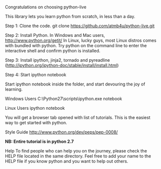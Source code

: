 Congratulations on choosing python-live

This library lets you learn python from scratch, in less than a day.

Step 1: Clone the code.
git clone https://github.com/atmb4u/python-live.git 

Step 2: Install Python.
In Windows and Mac users, http://www.python.org/getit/
In Linux, lucky guys, most Linux distros comes with bundled with python.
Try python on the command line to enter the interactive shell and 
confirm python is installed.

Step 3: Install ipython, jinja2, tornado and pyreadline
(http://ipython.org/ipython-doc/stable/install/install.html)

Step 4: Start ipython notebook

Start ipython notebook inside the folder, and start devouring the joy of learning.

Windows Users
C:\Python27\scripts\ipython.exe notebook

Linux Users
ipython notebook

You will get a browser tab opened with list of tutorials.
This is the easiest way to get started with python.


Style Guide
http://www.python.org/dev/peps/pep-0008/


**NB: Entire tutorial is in python 2.7**

Help
To find people who can help you on the journey, please check the HELP file located in the same directory.
Feel free to add your name to the HELP file if you know python and you want to help out others.
